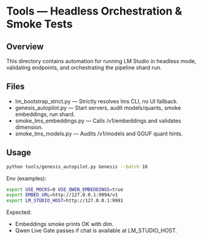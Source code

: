 # Tools — Headless Orchestration & Smoke Tests

## Overview

This directory contains automation for running LM Studio in headless mode, validating endpoints, and orchestrating the pipeline shard run.

## Files

- lm_bootstrap_strict.py — Strictly resolves lms CLI, no UI fallback.
- genesis_autopilot.py — Start servers, audit models/quants, smoke embeddings, run shard.
- smoke_lms_embeddings.py — Calls /v1/embeddings and validates dimension.
- smoke_lms_models.py — Audits /v1/models and GGUF quant hints.

## Usage

```bash
python tools/genesis_autopilot.py Genesis --batch 10
```

Env (examples):

```bash
export USE_MOCKS=0 USE_QWEN_EMBEDDINGS=true
export EMBED_URL=http://127.0.0.1:9994/v1
export LM_STUDIO_HOST=http://127.0.0.1:9991
```

Expected:
- Embeddings smoke prints OK with dim.
- Qwen Live Gate passes if chat is available at LM_STUDIO_HOST.
